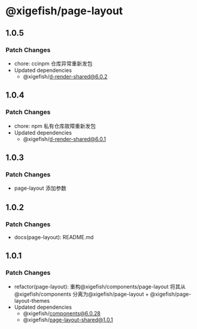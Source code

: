 # @xigefish/page-layout

## 1.0.5

### Patch Changes

- chore: ccinpm 仓库异常重新发包
- Updated dependencies
  - @xigefish/d-render-shared@6.0.2

## 1.0.4

### Patch Changes

- chore: npm 私有仓库故障重新发包
- Updated dependencies
  - @xigefish/d-render-shared@6.0.1

## 1.0.3

### Patch Changes

- page-layout 添加参数

## 1.0.2

### Patch Changes

- docs(page-layout): README.md

## 1.0.1

### Patch Changes

- refactor(page-layout): 重构@xigefish/components/page-layout 将其从@xigefish/components 分离为@xigefish/page-layout + @xigefish/page-layout-themes
- Updated dependencies
  - @xigefish/components@6.0.28
  - @xigefish/page-layout-shared@1.0.1
